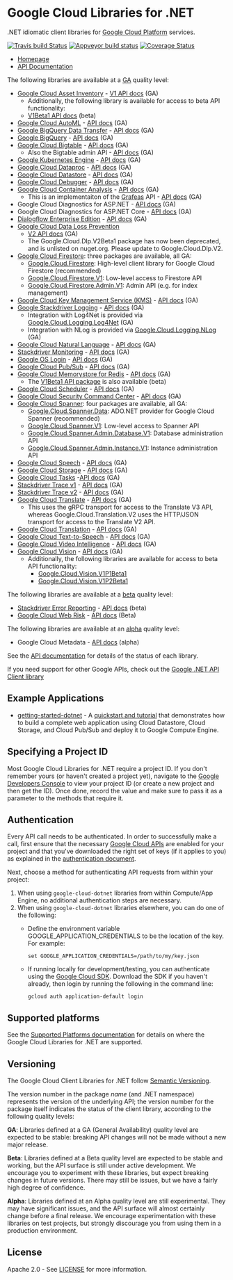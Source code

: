 # Google Cloud Libraries for .NET
.NET idiomatic client libraries for [Google Cloud Platform](https://cloud.google.com/) services.

[![Travis build Status](https://travis-ci.org/googleapis/google-cloud-dotnet.svg?branch=master)](https://travis-ci.org/googleapis/google-cloud-dotnet)
[![Appveyor build status](https://ci.appveyor.com/api/projects/status/hkkyregfhh5m4d2u?svg=true)](https://ci.appveyor.com/project/googleapis/google-cloud-dotnet)
[![Coverage Status](https://codecov.io/gh/googleapis/google-cloud-dotnet/branch/master/graph/badge.svg)](https://codecov.io/gh/googleapis/google-cloud-dotnet)

* [Homepage](https://cloud.google.com/dotnet/)
* [API Documentation](http://googleapis.github.io/google-cloud-dotnet/docs/)

The following libraries are available at a [GA](#versioning) quality level:

* [Google Cloud Asset Inventory](https://cloud.google.com/resource-manager/docs/cloud-asset-inventory/overview) - [V1 API docs](http://googleapis.github.io/google-cloud-dotnet/docs/Google.Cloud.Asset.V1) (GA)
  * Additionally, the following library is available for access to beta API functionality:
  * [V1Beta1 API docs](http://googleapis.github.io/google-cloud-dotnet/docs/Google.Cloud.Asset.V1Beta1/) (beta)
* [Google Cloud AutoML](https://cloud.google.com/automl/) - [API docs](http://googleapis.github.io/google-cloud-dotnet/docs/Google.AutoML.V1/) (GA)
* [Google BigQuery Data Transfer](https://cloud.google.com/bigquery/transfer/) - [API docs](http://googleapis.github.io/google-cloud-dotnet/docs/Google.Cloud.BigQuery.DataTransfer.V1/) (GA)
* [Google BigQuery](https://cloud.google.com/bigquery/) - [API docs](http://googleapis.github.io/google-cloud-dotnet/docs/Google.Cloud.BigQuery.V2/) (GA)
* [Google Cloud Bigtable](https://cloud.google.com/bigtable/) - [API docs](http://googleapis.github.io/google-cloud-dotnet/docs/Google.Cloud.Bigtable.V2/) (GA)
  * Also the Bigtable admin API - [API docs](http://googleapis.github.io/google-cloud-dotnet/docs/Google.Cloud.Bigtable.Admin.V2/) (GA)
* [Google Kubernetes Engine](https://cloud.google.com/kubernetes-engine/) - [API docs](http://googleapis.github.io/google-cloud-dotnet/docs/Google.Cloud.Container.V1) (GA)
* [Google Cloud Dataproc](https://cloud.google.com/dataproc/) - [API docs](https://googleapis.github.io/google-cloud-dotnet/docs/Google.Cloud.Dataproc.V1/) (GA)
* [Google Cloud Datastore](https://cloud.google.com/datastore/) - [API docs](http://googleapis.github.io/google-cloud-dotnet/docs/Google.Cloud.Datastore.V1/) (GA)
* [Google Cloud Debugger](https://cloud.google.com/debugger/) - [API docs](http://googleapis.github.io/google-cloud-dotnet/docs/Google.Cloud.Debugger.V2) (GA)
* [Google Cloud Container Analysis](https://cloud.google.com/container-registry/docs/container-analysis/) - [API docs](http://googleapis.github.io/google-cloud-dotnet/docs/Google.Cloud.DevTools.ContainerAnalysis.V1) (GA)
  * This is an implementaiton of the [Grafeas](https://grafeas.io) API - [API docs](http://googleapis.github.io/google-cloud-dotnet/docs/Grafeas.V1) (GA)
* Google Cloud Diagnostics for ASP.NET - [API docs](http://googleapis.github.io/google-cloud-dotnet/docs/Google.Cloud.Diagnostics.AspNet/) (GA)
* Google Cloud Diagnostics for ASP.NET Core - [API docs](http://googleapis.github.io/google-cloud-dotnet/docs/Google.Cloud.Diagnostics.AspNetCore/) (GA)
* [Dialogflow Enterprise Edition](https://cloud.google.com/dialogflow-enterprise/) - [API docs](http://googleapis.github.io/google-cloud-dotnet/docs/Google.Cloud.Dialogflow.V2) (GA)
* [Google Cloud Data Loss Prevention](https://cloud.google.com/dlp/)
  * [V2 API docs](https://googleapis.github.io/google-cloud-dotnet/docs/Google.Cloud.Dlp.V2/) (GA)
  * The Google.Cloud.Dlp.V2Beta1 package has now been deprecated, and is unlisted on nuget.org.
    Please update to Google.Cloud.Dlp.V2.
* [Google Cloud Firestore](https://cloud.google.com/firestore/): three packages are available, all GA:
  * [Google.Cloud.Firestore](http://googleapis.github.io/google-cloud-dotnet/docs/Google.Cloud.Firestore/): High-level client library for Google Cloud Firestore (recommended)
  * [Google.Cloud.Firestore.V1](http://googleapis.github.io/google-cloud-dotnet/docs/Google.Cloud.Firestore.V1/): Low-level access to Firestore API
  * [Google.Cloud.Firestore.Admin.V1](http://googleapis.github.io/google-cloud-dotnet/docs/Google.Cloud.Firestore.Admin.V1/): Admin API (e.g. for index management)
* [Google Cloud Key Management Service (KMS)](https://cloud.google.com/kms/) - [API docs](http://googleapis.github.io/google-cloud-dotnet/docs/Google.Cloud.Kms.V1/) (GA)
* [Google Stackdriver Logging](https://cloud.google.com/logging/) - [API docs](http://googleapis.github.io/google-cloud-dotnet/docs/Google.Cloud.Logging.V2/) (GA)
  * Integration with Log4Net is provided via [Google.Cloud.Logging.Log4Net](http://googleapis.github.io/google-cloud-dotnet/docs/Google.Cloud.Logging.Log4Net/) (GA)
  * Integration with NLog is provided via [Google.Cloud.Logging.NLog](http://googleapis.github.io/google-cloud-dotnet/docs/Google.Cloud.Logging.NLog/) (GA)
* [Google Cloud Natural Language](https://cloud.google.com/natural-language/) - [API docs](http://googleapis.github.io/google-cloud-dotnet/docs/Google.Cloud.Language.V1/) (GA)
* [Stackdriver Monitoring](https://cloud.google.com/monitoring/) - [API docs](http://googleapis.github.io/google-cloud-dotnet/docs/Google.Cloud.Monitoring.V3/) (GA)
* [Google OS Login](https://cloud.google.com/compute/docs/instances/managing-instance-access) - [API docs](http://googleapis.github.io/google-cloud-dotnet/docs/Google.Cloud.OsLogin.V1/) (GA)
* [Google Cloud Pub/Sub](https://cloud.google.com/pubsub/) - [API docs](http://googleapis.github.io/google-cloud-dotnet/docs/Google.Cloud.PubSub.V1/) (GA)
* [Google Cloud Memorystore for Redis](https://cloud.google.com/memorystore/) - [API docs](http://googleapis.github.io/google-cloud-dotnet/docs/Google.Cloud.Redis.V1/) (GA)
  * The [V1Beta1 API package](http://googleapis.github.io/google-cloud-dotnet/docs/Google.Cloud.Redis.V1Beta1/) is also available (beta)
* [Google Cloud Scheduler](https://cloud.google.com/scheduler/) - [API docs](http://googleapis.github.io/google-cloud-dotnet/docs/Google.Cloud.Scheduler.V1) (GA)
* [Google Cloud Security Command Center](https://cloud.google.com/security-command-center/) - [API docs](http://googleapis.github.io/google-cloud-dotnet/docs/Google.Cloud.SecurityCenter.V1) (GA)
* [Google Cloud Spanner](https://cloud.google.com/spanner/): four packages are available, all GA:
  * [Google.Cloud.Spanner.Data](http://googleapis.github.io/google-cloud-dotnet/docs/Google.Cloud.Spanner.Data/): ADO.NET provider for Google Cloud Spanner (recommended)
  * [Google.Cloud.Spanner.V1](http://googleapis.github.io/google-cloud-dotnet/docs/Google.Cloud.Spanner.V1/): Low-level access to Spanner API
  * [Google.Cloud.Spanner.Admin.Database.V1](http://googleapis.github.io/google-cloud-dotnet/docs/Google.Cloud.Spanner.Admin.Database.V1/): Database administration API
  * [Google.Cloud.Spanner.Admin.Instance.V1](http://googleapis.github.io/google-cloud-dotnet/docs/Google.Cloud.Spanner.Admin.Instance.V1/): Instance administration API
* [Google Cloud Speech](https://cloud.google.com/speech/) - [API docs](http://googleapis.github.io/google-cloud-dotnet/docs/Google.Cloud.Speech.V1/) (GA)
* [Google Cloud Storage](https://cloud.google.com/storage/) - [API docs](http://googleapis.github.io/google-cloud-dotnet/docs/Google.Cloud.Storage.V1/) (GA)
* [Google Cloud Tasks](https://cloud.google.com/tasks/) -[API docs](http://googleapis.github.io/google-cloud-dotnet/docs/Google.Cloud.Tasks.V2/) (GA)
* [Stackdriver Trace v1](https://cloud.google.com/trace/) - [API docs](http://googleapis.github.io/google-cloud-dotnet/docs/Google.Cloud.Trace.V1/) (GA)
* [Stackdriver Trace v2](https://cloud.google.com/trace/) - [API docs](http://googleapis.github.io/google-cloud-dotnet/docs/Google.Cloud.Trace.V2/) (GA)
* [Google Cloud Translate](https://cloud.google.com/translate/) - [API docs](http://googleapis.github.io/google-cloud-dotnet/docs/Google.Cloud.Translate.V3/) (GA)
  * This uses the gRPC transport for access to the Translate V3 API, whereas Google.Cloud.Translation.V2 uses the HTTP/JSON transport for access to the Translate V2 API.
* [Google Cloud Translation](https://cloud.google.com/translate/) - [API docs](http://googleapis.github.io/google-cloud-dotnet/docs/Google.Cloud.Translation.V2/) (GA)
* [Google Cloud Text-to-Speech](https://cloud.google.com/text-to-speech/) - [API docs](http://googleapis.github.io/google-cloud-dotnet/docs/Google.Cloud.TextToSpeech.V1/) (GA)
* [Google Cloud Video Intelligence](https://cloud.google.com/video-intelligence/) - [API docs](https://googleapis.github.io/google-cloud-dotnet/docs/Google.Cloud.VideoIntelligence.V1/) (GA)
* [Google Cloud Vision](https://cloud.google.com/vision/) - [API docs](http://googleapis.github.io/google-cloud-dotnet/docs/Google.Cloud.Vision.V1/) (GA)
  * Additionally, the following libraries are available for access to beta API functionality:
    * [Google.Cloud.Vision.V1P1Beta1](http://googleapis.github.io/google-cloud-dotnet/docs/Google.Cloud.Vision.V1P1Beta1/)
    * [Google.Cloud.Vision.V1P2Beta1](http://googleapis.github.io/google-cloud-dotnet/docs/Google.Cloud.Vision.V1P2Beta1/)

The following libraries are available at a [beta](#versioning) quality level:

* [Stackdriver Error Reporting](https://cloud.google.com/error-reporting/) - [API docs](http://googleapis.github.io/google-cloud-dotnet/docs/Google.Cloud.ErrorReporting.V1Beta1/) (beta)
* [Google Cloud Web Risk](https://cloud.google.com/web-risk/) - [API docs](https://googleapis.github.io/google-cloud-dotnet/docs/Google.Cloud.WebRisk.V1Beta1/) (Beta)

The following libraries are available at an [alpha](#versioning) quality level:

* Google Cloud Metadata - [API docs](http://googleapis.github.io/google-cloud-dotnet/docs/Google.Cloud.Metadata.V1) (alpha)

See the [API documentation](http://googleapis.github.io/google-cloud-dotnet/docs/) for details of the status
of each library.

If you need support for other Google APIs, check out the
[Google .NET API Client library](https://github.com/google/google-api-dotnet-client)

## Example Applications

* [getting-started-dotnet](https://github.com/googleapis/getting-started-dotnet/) -
  A [quickstart and tutorial](https://cloud.google.com/dotnet/) that demonstrates how to build a complete web 
  application using Cloud Datastore, Cloud Storage, and Cloud Pub/Sub and deploy it to Google Compute Engine.

## Specifying a Project ID

Most Google Cloud Libraries for .NET require a project ID. If you
don't remember yours (or haven't created a project yet), navigate to
the [Google Developers Console](https://console.developers.google.com/project) to view
your project ID (or create a new project and then get the ID). Once
done, record the value and make sure to pass it as a parameter to
the methods that require it.

## Authentication

Every API call needs to be authenticated. In order to successfully
make a call, first ensure that the necessary [Google Cloud
APIs](https://console.developers.google.com/apis/library/) are enabled for your project and that
you've downloaded the right set of keys (if it applies to you) as
explained in the [authentication
document](https://github.com/googleapis/gcloud-common/blob/master/authentication/readme.md#authentication).

Next, choose a method for authenticating API requests from within your project:

1. When using `google-cloud-dotnet` libraries from within Compute/App Engine, no additional authentication steps are necessary.
2. When using `google-cloud-dotnet` libraries elsewhere, you can do one of the following:
    * Define the environment variable GOOGLE_APPLICATION_CREDENTIALS to be the location of the key.  For example:

      ```
      set GOOGLE_APPLICATION_CREDENTIALS=/path/to/my/key.json
      ``` 
    * If running locally for development/testing, you can authenticate using the [Google Cloud SDK](https://cloud.google.com/sdk/).
      Download the SDK if you haven't already, then login by running the following in the command line:

      ```
      gcloud auth application-default login
      ```

## Supported platforms

See the [Supported Platforms
documentation](https://googleapis.github.io/google-cloud-dotnet/docs/guides/platforms.html)
for details on where the Google Cloud Libraries for .NET are
supported.

## Versioning

The Google Cloud Client Libraries for .NET follow [Semantic Versioning](http://semver.org/).

The version number in the package *name* (and .NET namespace)
represents the version of the underlying API; the version number for
the package itself indicates the status of the client library, according to
the following quality levels:

**GA**: Libraries defined at a GA (General Availability) quality level are
expected to be stable: breaking API changes will not be made without a new major
release.

**Beta**: Libraries defined at a Beta quality level are expected to
be stable and working, but the API surface is still under active
development. We encourage you to experiment with these libraries, but
expect breaking changes in future versions. There may still be
issues, but we have a fairly high degree of confidence.

**Alpha**: Libraries defined at an Alpha quality level are still
experimental. They may have significant issues, and the API surface
will almost certainly change before a final release. We encourage
experimentation with these libraries on test projects, but strongly
discourage you from using them in a production environment.

## License

Apache 2.0 - See [LICENSE](./LICENSE) for more information.
